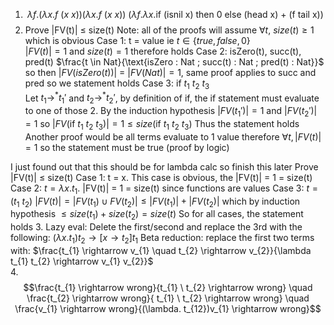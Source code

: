 1. $$\lambda f. (\lambda x. f \ (x \ x)) (\lambda x. f \ (x \ x)) \ (\lambda f. \lambda x. \text{if (isnil x) then 0 else (head x) + (f tail x)}  )$$
2. Prove |FV(t)| $\le$ size(t)
	Note: all of the proofs will assume $\forall t, \ size(t) \ge 1$ which is obvious
	Case 1: t = value ie $t \in \{true, false, 0\}$  
		$|FV(t)| = 1$ and $size(t) = 1$ therefore holds
	Case 2: isZero(t), succ(t), pred(t)
		$\frac{t \in Nat}{\text{isZero : Nat ; succ(t) : Nat ; pred(t) : Nat}}$ so then $|FV(isZero(t))|\ =\ |FV(Nat)| = 1$, same proof applies to succ and pred so we statement holds
	Case 3: $\text{if} \ t_{1}\ t_{2}\ t_{3}$  
		Let $t_{1} \rightarrow^{*} t_{1}'$  and $t_{2} \rightarrow^{*} t_{2}'$, by definition of if, the if statement must evaluate to one of those 2. By the induction hypothesis $|FV(t_{1}')| = 1$ and $|FV(t_{2}')| = 1$  so $|FV(\text{if} \ t_{1}\ t_{2}\ t_{3})| = 1 \le size(\text{if} \ t_{1}\ t_{2}\ t_{3})$ 
	Thus the statement holds	
	Another proof would be all terms evaluate to 1 value therefore $\forall t, |FV(t)|=1$  so the statement must be true (proof by logic)

I just found out that this should be for lambda calc so finish this later
Prove |FV(t)| $\le$ size(t)
	Case 1: t = x. This case is obvious, the |FV(t)| = 1 = size(t)
	Case 2: $t=\lambda x. t_{1}$. |FV(t)| = 1 = size(t) since functions are values
	Case 3: $t = (t_{1} \ t_{2})$  $|FV(t)| = |FV(t_{1}) \cup FV(t_{2})| \le |FV(t_{1})| + |FV(t_{2})|$  which by induction hypothesis $\le size(t_{1}) + size(t_{2}) = size(t)$ 
	So for all cases, the statement holds
3. 
	Lazy eval: Delete the first/second and replace the 3rd with the following: $(\lambda x. t_{1}) t_{2} \rightarrow [x \rightarrow t_{2}]t_{1}$ 
	Beta reduction: replace the first two terms with: $\frac{t_{1} \rightarrow v_{1} \quad t_{2} \rightarrow v_{2}}{\lambda t_{1} t_{2} \rightarrow v_{1} v_{2}}$   
4. 
	$$\frac{t_{1} \rightarrow wrong}{t_{1} \ t_{2} \rightarrow wrong} \quad \frac{t_{2} \rightarrow wrong}{ t_{1} \ t_{2} \rightarrow wrong} \quad \frac{v_{1} \rightarrow wrong}{(\lambda. t_{12})v_{1} \rightarrow wrong}$$
	